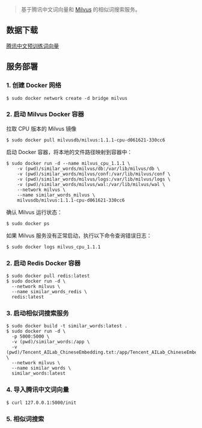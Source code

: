 > 基于腾讯中文词向量和 [Milvus](https://milvus.io/cn/docs) 的相似词搜索服务。

## 数据下载

[腾讯中文预训练词向量](https://pan.baidu.com/s/1Xud2TTo861hkdvjleDXslg?pwd=qnft)

## 服务部署

### 1. 创建 Docker 网络

```
$ sudo docker network create -d bridge milvus
```

### 2. 启动 Milvus Docker 容器

拉取 CPU 版本的 Milvus 镜像

```
$ sudo docker pull milvusdb/milvus:1.1.1-cpu-d061621-330cc6
```

启动 Docker 容器，将本地的文件路径映射到容器中：

```
$ sudo docker run -d --name milvus_cpu_1.1.1 \
    -v (pwd)/similar_words/milvus/db:/var/lib/milvus/db \
    -v (pwd)/similar_words/milvus/conf:/var/lib/milvus/conf \
    -v (pwd)/similar_words/milvus/logs:/var/lib/milvus/logs \
    -v (pwd)/similar_words/milvus/wal:/var/lib/milvus/wal \
    --network milvus \
    --name similar_words_milvus \
    milvusdb/milvus:1.1.1-cpu-d061621-330cc6
```

确认 Milvus 运行状态：

```
$ sudo docker ps
```

如果 Milvus 服务没有正常启动，执行以下命令查询错误日志：

```
$ sudo docker logs milvus_cpu_1.1.1
```

### 2. 启动 Redis Docker 容器

```
$ sudo docker pull redis:latest
$ sudo docker run -d \
  --network milvus \
  --name similar_words_redis \
  redis:latest
```

### 3. 启动相似词搜索服务

```
$ sudo docker build -t similar_words:latest .
$ sudo docker run -d \
  -p 5000:5000 \
  -v (pwd)/similar_words:/app \
  -v (pwd)/Tencent_AILab_ChineseEmbedding.txt:/app/Tencent_AILab_ChineseEmbedding.txt \
  --network milvus \
  --name similar_words \
  similar_words:latest
```

### 4. 导入腾讯中文词向量

```
$ curl 127.0.0.1:5000/init
```

### 5. 相似词搜索

```

```